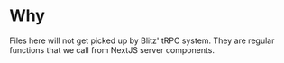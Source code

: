 # Why

Files here will not get picked up by Blitz' tRPC system. They are regular functions that we call from NextJS server components.
